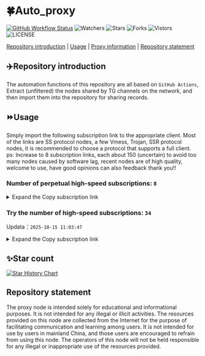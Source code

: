 # 🍀Auto_proxy
[![GitHub Workflow Status](https://img.shields.io/github/actions/workflow/status/PangTouY00/Auto_proxy/main.yml?branch=main)](https://github.com/PangTouY00/Auto_proxy/actions/workflows/main.yml?branch=main) 
![Watchers](https://img.shields.io/github/watchers/w1770946466/Auto_proxy) ![Stars](https://img.shields.io/github/stars/PangTouY00/Auto_proxy) ![Forks](https://img.shields.io/github/forks/w1770946466/Auto_proxy) ![Vistors](https://visitor-badge.laobi.icu/badge?page_id=PangTouY00.Auto_proxy) ![LICENSE](https://img.shields.io/badge/license-CC%20BY--SA%204.0-green.svg)

[Repository introduction](https://github.com/PangTouY00/Auto_proxy#Repositoryintroduction) | [Usage](https://github.com/PangTouY00/Auto_proxy#Usage) | [Proxy information](https://github.com/PangTouY00/Auto_proxy#Proxyinformation) | [Repository statement](https://github.com/PangTouY00/Auto_proxy#Repositorystatement)

## ✈️Repository introduction
The automation functions of this repository are all based on `GitHub Actions`,
Extract (unfiltered) the nodes shared by TG channels on the network, and then import them into the repository for sharing records.

## ⏩Usage
Simply import the following subscription link to the appropriate client. Most of the links are SS protocol nodes, a few Vmess, Trojan, SSR protocol nodes, it is recommended to choose a protocol that supports a full client.
ps: Increase to 8 subscription links, each about 150 (uncertain) to avoid too many nodes caused by software lag, recent nodes are of high quality, welcome to use, have good opinions can also feedback thank you!!

### Number of perpetual high-speed subscriptions: `8`

<details>
  <summary>Expand the Copy subscription link</summary>

  
- [Multiprotocol Base64 encoding](https://raw.githubusercontent.com/PangTouY00/Auto_proxy/main/Long_term_subscription1)
`https://raw.githubusercontent.com/PangTouY00/Auto_proxy/main/Long_term_subscription_num`
`Total number of merge nodes: 258`

- [Multiprotocol Base64 encoding](https://raw.githubusercontent.com/PangTouY00/Auto_proxy/main/Long_term_subscription1)
`https://raw.githubusercontent.com/PangTouY00/Auto_proxy/main/Long_term_subscription1`
`Total number of merge nodes: 33`

- [Multiprotocol Base64 encoding](https://raw.githubusercontent.com/PangTouY00/Auto_proxy/main/Long_term_subscription2)
`https://raw.githubusercontent.com/PangTouY00/Auto_proxy/main/Long_term_subscription2`
`Total number of merge nodes: 33`

- [Multiprotocol Base64 encoding](https://raw.githubusercontent.com/PangTouY00/Auto_proxy/main/Long_term_subscription3)
`https://raw.githubusercontent.com/PangTouY00/Auto_proxy/main/Long_term_subscription3`
`Total number of merge nodes: 33`

- [Multiprotocol Base64 encoding](https://raw.githubusercontent.com/PangTouY00/Auto_proxy/main/Long_term_subscription4)
`https://raw.githubusercontent.com/PangTouY00/Auto_proxy/main/Long_term_subscription4`
`Total number of merge nodes: 33`

- [Multiprotocol Base64 encoding](https://raw.githubusercontent.comPangTouY00/Auto_proxy/main/Long_term_subscription5)
`https://raw.githubusercontent.com/PangTouY00/Auto_proxy/main/Long_term_subscription5`
`Total number of merge nodes: 33`

- [Multiprotocol Base64 encoding](https://raw.githubusercontent.com/PangTouY00/Auto_proxy/main/Long_term_subscription6)
`https://raw.githubusercontent.com/PangTouY00/Auto_proxy/main/Long_term_subscription6`
`Total number of merge nodes: 33`

- [Multiprotocol Base64 encoding](https://raw.githubusercontent.com/PangTouY00/Auto_proxy/main/Long_term_subscription7)
`https://raw.githubusercontent.com/PangTouY00/Auto_proxy/main/Long_term_subscription7`
`Total number of merge nodes: 33`

- [Multiprotocol Base64 encoding](https://raw.githubusercontent.com/PangTouY00/Auto_proxy/main/Long_term_subscription8)
`https://raw.githubusercontent.com/PangTouY00/Auto_proxy/main/Long_term_subscription8`
`Total number of merge nodes: 27`

- [Clash subscription](https://raw.githubusercontent.com/PangTouY00/Auto_proxy/main/Long_term_subscription2.yaml)
`https://raw.githubusercontent.com/PangTouY00/Auto_proxy/main/Long_term_subscription1.yaml`


- [Clash subscription](https://raw.githubusercontent.com/PangTouY00/Auto_proxy/main/Long_term_subscription2.yaml)
`https://raw.githubusercontent.com/PangTouY00/Auto_proxy/main/Long_term_subscription2.yaml`


- [Clash subscription](https://raw.githubusercontent.com/PangTouY00/Auto_proxy/main/Long_term_subscription3.yaml)
`https://raw.githubusercontent.com/PangTouY00/Auto_proxy/main/Long_term_subscription3.yaml`
  
</details>

### Try the number of high-speed subscriptions: `34`
Updata：`2025-10-15 11:03:47`


<details>
  <summary>Expand the Copy subscription link</summary>  
































































































































































































































































































































































































































































































































































































































































































































































































































































































































































































































































































































































































































































































































































































































































































































































































































































































































































































































































































































































































































































































































































































































































































































































































































































































































































































































































































































































































































































































































































































































































































































































































































































































































































































































































































































































































































































































































































































































































































































































































































































































































































































































































































































































































































































































































































































































































































































































































































































































































































































































































































































































































































































































































































































































































































































































































































































































































































































































































































































































































































































































































































































































































































































































































































































































































































































































































































































































































































































































































































































































































































































































































































































































































































































































































































































































































































































































































































































































































































































































































































































































































































































































































































































































































































































































































































































































































































































































































































































































































































































































































































































































































































































































































































































































































































































































































































































































































































































































































































































































































































































































































































































































































































































































































































































































































































































































































































































































































































































































































































































































































































































































































































































































































































































































































































































































































































































































































































































































































































































































































































































































































































































































































































































































































































































































































































































































































































































































































































































































































































































































































































































































































































































































































































































































































































































































































































































































































































































































































































































































































































































































































































































































































































































































































































































































































































































































































































































































































































































































































































































































































































































































































































































































































































































































































































































































































































































































































































































































































































































































































































































































































































































































































































































































































































































































































































































































































































































































































































































































































































































































































































































































































































































































































































































































































































































































































































































































































































































































































































































































































































































































































































































































































































































































































































































































































































































































































































































































































































































































































































































































































































































































































































































































































































































































































































































































































































































































































































































































































































































































































































































































































































































































































































































































































































































































































































































































































































































































































































































































































































































































































































































































































































































































































































































































































































































































































































































































































































































































































































































































































































































































































































































































































































































































































































































































































































































































































































































































































































































































































































































































































































































































































































































































































































































































































































































































































































































































































































































































































































































































































































































































































































































































































































































































































































































































































































































































































































































































































































































































































































































































































































































































































































































































































































































































































































































































































































































































































































































































































>Trial subscription：
`http://tinnyrick8888.com/api/v1/client/subscribe?token=68a89dd3f0d52ef78efaac1b0eede679`




>Trial subscription：
`https://slianvpn.com/api/v1/client/subscribe?token=a7a154226a8fbb40214875aaa29236d0`




>Trial subscription：
`https://tizi8.top/api/v1/client/subscribe?token=9dfbb9bf0ab43a0869932ea5ca1f6c06`




>Trial subscription：
`https://slianvpn.top/api/v1/client/subscribe?token=496e46555109873519e66787b3b8e4ec`




>Trial subscription：
`https://www.eeevpn.com/api/v1/client/subscribe?token=90739abebdfa067406f185793e353994`




>Trial subscription：
`https://v2.heiu.me/api/v1/client/subscribe?token=528bd53cf04a2a0fcf67334b9f6265d1`




>Trial subscription：
`http://107.173.31.17/api/v1/client/subscribe?token=64706ea2c1964878d64e6827cdc46584`




>Trial subscription：
`https://ylccloud.top/api/v1/client/subscribe?token=b62868edad91509309e433c2252fec6d`




>Trial subscription：
`https://xyhaha.xxttx.cn/api/v1/client/subscribe?token=0aa2dbf91cd6e18ef291fdad9c881d9e`




>Trial subscription：
`https://gods3.dashicn.buzz/api/v1/client/subscribe?token=86d4fb527eaa89eca2d71534194b1c08`




>Trial subscription：
`https://old-v2b.linkedton.com/api/v1/client/subscribe?token=eabfc49b65b85258d71495c3c9de6b98`




>Trial subscription：
`https://asdfg.njdjjxjbcbw.icu/api/v1/client/subscribe?token=6d805e8208edd90933a5b02ed6f8de51`




>Trial subscription：
`https://yywhale.com/api/v1/client/subscribe?token=b633c9f97d556e56779ff91a6aba0079`




>Trial subscription：
`https://dashuai.us/api/v1/client/subscribe?token=75bc086cc92512b98b781979ccd6b0f5`




>Trial subscription：
`https://gods1.dashicn.buzz/api/v1/client/subscribe?token=2d14d6308c577f27e2aa155424c00cf5`




>Trial subscription：
`https://a.mayi520.shop/api/v1/client/subscribe?token=d0840ad97d09a9caf8e4cdfcbf2d898f`




>Trial subscription：
`https://xyjs1.buzz/api/v1/client/subscribe?token=d1c8a00053236381f405e88124acb9e4`




>Trial subscription：
`https://xunyungogogo.xyz/api/v1/client/subscribe?token=703f347a234a09d3219989968e26c826`




>Trial subscription：
`https://poiuytrewq.yxt999.cn/api/v1/client/subscribe?token=c2d5bc5a02913dec6bbabbb6381b275b`




>Trial subscription：
`https://multiserver.multiserveradelshoop.com/api/v1/client/subscribe?token=fcf24888be3a9513fa129ddba84dc6ba`




>Trial subscription：
`https://fs.v2rayse.com/share/20251015/nwxckozaqz.txt`




>Trial subscription：
`https://gods2.dashicn.buzz/api/v1/client/subscribe?token=516cf0fafa5f89aa310090c8826fb975`




>Trial subscription：
`https://go.yueyun.de/api/v1/client/subscribe?token=01b479ed410eda21280a38757d684f78`




>Trial subscription：
`https://kingfisher.top/api/v1/client/subscribe?token=4d4eb79cd484ab0a105defa0b81cce3e`




>Trial subscription：
`https://xixixi003.hjsbssbsbsbsbs.sbs/api/v1/client/subscribe?token=ebe4975c7ea400482cc21b3c7ecccd54`




>Trial subscription：
`http://xxxxyyyy.njdjjxjbcbw.icu/api/v1/client/subscribe?token=a443e5f7da827db52e39ddd6191204cf`




>Trial subscription：
`https://jsxixi001.xxssx.cn/api/v1/client/subscribe?token=1b73d869a86d3c256ae7dea1d6a98ba7`




>Trial subscription：
`https://www.louwangzhiyu.org/api/v1/client/subscribe?token=17a1475f52c6c23e7714cf93349af91f`




>Trial subscription：
`https://gods4.dashicn.buzz/api/v1/client/subscribe?token=c22fa03905ea3fecbe32a0da16dad82f`




>Trial subscription：
`https://cfvpn.com/api/v1/client/subscribe?token=0b3e6a3b13392bf0aadf504c789df894`




>Trial subscription：
`https://xiaoby.com/api/v1/client/subscribe?token=0da24ced39b3eb9758f3578c969ab073`




>Trial subscription：
`https://user.ivnz.ir/api/v1/client/subscribe?token=2628f1aa48cb6c3543a4c098fe0730d1`




>Trial subscription：
`https://sufujia.top/api/v1/client/subscribe?token=c3873f28df8f52df759f9900ac205b84`




>Trial subscription：
`https://xyjs1.sbs/api/v1/client/subscribe?token=dede12e8c95704d28a043c7806b05763`



</details>

## ✨Star count
[![Star History Chart](https://api.star-history.com/svg?repos=PangTouY00/Auto_proxy&type=Date)](https://star-history.com/#w1770946466/Auto_proxy&Date)



## Repository statement
The proxy node is intended solely for educational and informational purposes. It is not intended for any illegal or illicit activities. The resources provided on this node are collected from the Internet for the purpose of facilitating communication and learning among users. It is not intended for use by users in mainland China, and those users are encouraged to refrain from using this node. The operators of this node will not be held responsible for any illegal or inappropriate use of the resources provided.
